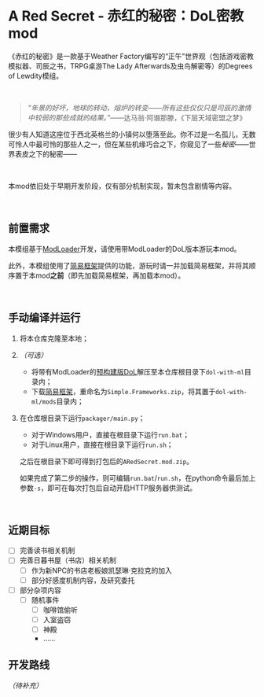# A Red Secret - 赤红的秘密：DoL密教mod

《赤红的秘密》是一款基于Weather Factory编写的“正午”世界观（包括游戏密教模拟器、司辰之书，TRPG桌游The Lady Afterwards及虫鸟解密等）的Degrees of Lewdity模组。

<br>

> *“年景的好坏，地球的转动，熔炉的转变——所有这些仅仅只是司辰的激情中较弱的那些成就的结果。”*——达马翁·阿谮那滕，《下层天域密盟之梦》

很少有人知道这座位于西北英格兰的小镇何以堕落至此。你不过是一名孤儿，无数可怜人中最可怜的那些人之一，但在某些机缘巧合之下，你窥见了一些*秘密*——世界表皮之下的秘密——

<br>

本mod依旧处于早期开发阶段，仅有部分机制实现，暂未包含剧情等内容。

<br>

## 前置需求

本模组基于[ModLoader](https://github.com/Lyoko-Jeremie/sugarcube-2-ModLoader)开发，请使用带ModLoader的DoL版本游玩本mod。

此外，本模组使用了[简易框架](https://github.com/emicoto/DOLMods/)提供的功能，游玩时请一并加载简易框架，并将其顺序置于本mod**之前**（即先加载简易框架，再加载本mod）。

<br>

## 手动编译并运行

1. 将本仓库克隆至本地；

2. *（可选）* 
   - 将带有ModLoader的[预构建版DoL](https://github.com/Lyoko-Jeremie/DoLModLoaderBuild/releases)解压至本仓库根目录下`dol-with-ml`目录内；
   - 下载[简易框架](https://github.com/emicoto/DOLMods/releases/latest)，重命名为`Simple.Frameworks.zip`，将其置于`dol-with-ml/mods`目录内；

3. 在仓库根目录下运行`packager/main.py`；
   - 对于Windows用户，直接在根目录下运行`run.bat`；
   - 对于Linux用户，直接在根目录下运行`run.sh`；

   之后在根目录下即可得到打包后的`ARedSecret.mod.zip`。

   如果完成了第二步的操作，则可编辑`run.bat`/`run.sh`，在python命令最后加上参数`-s`，即可在每次打包后自动开启HTTP服务器供测试。

<br>

## 近期目标

- [ ] 完善读书相关机制
- [ ] 完善日暮书屋（书店）相关机制
   - [ ] 作为新NPC的书店老板娘凯瑟琳·克拉克的加入
   - [ ] 部分好感度机制内容，及研究委托
- [ ] 部分杂项内容
   - [ ] 随机事件
      - [ ] 咖啡馆偷听
      - [ ] 入室盗窃
      - [ ] 神殿
      - ……

## 开发路线

*（待补充）*
